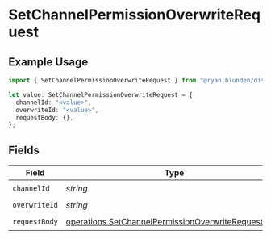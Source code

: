 # SetChannelPermissionOverwriteRequest

## Example Usage

```typescript
import { SetChannelPermissionOverwriteRequest } from "@ryan.blunden/discord-sdk/models/operations";

let value: SetChannelPermissionOverwriteRequest = {
  channelId: "<value>",
  overwriteId: "<value>",
  requestBody: {},
};
```

## Fields

| Field                                                                                                                      | Type                                                                                                                       | Required                                                                                                                   | Description                                                                                                                |
| -------------------------------------------------------------------------------------------------------------------------- | -------------------------------------------------------------------------------------------------------------------------- | -------------------------------------------------------------------------------------------------------------------------- | -------------------------------------------------------------------------------------------------------------------------- |
| `channelId`                                                                                                                | *string*                                                                                                                   | :heavy_check_mark:                                                                                                         | N/A                                                                                                                        |
| `overwriteId`                                                                                                              | *string*                                                                                                                   | :heavy_check_mark:                                                                                                         | N/A                                                                                                                        |
| `requestBody`                                                                                                              | [operations.SetChannelPermissionOverwriteRequestBody](../../models/operations/setchannelpermissionoverwriterequestbody.md) | :heavy_check_mark:                                                                                                         | N/A                                                                                                                        |